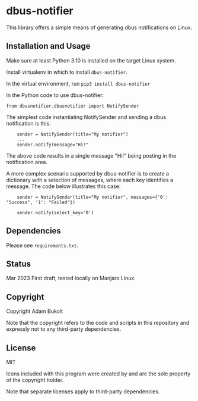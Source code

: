 # dbus-notifier #

This library offers a simple means of generating dbus notifications on Linux. 

## Installation and Usage

Make sure at least Python 3.10 is installed on the target Linux system. 

Install virtualenv in which to install `dbus-notifier`.

In the virtual environment, run `pip3 install dbus-notifier`

In the Python code to use dbus-notifier:

```commandline
from dbusnotifier.dbusnotifier import NotifySender

```
The simplest code instantiating NotifySender and sending a dbus notification is this:

```commandline
    sender = NotifySender(title="My notifier")
    ...
    sender.notify(message="Hi!"
```
The above code results in a single message "Hi!" being posting in the notification area.

A more complex scenario supported by dbus-notifier is to create a dictionary with a selection of messages, where each
key identifies a message. The code below illustrates this case:

```
    sender = NotifySender(title="My notifier", messages={'0': "Success", '1': "Failed"})
    
    sender.notify(select_key='0')
```


## Dependencies

Please see `requirements.txt`.

## Status

Mar 2023 First draft, tested locally on Manjaro Linux.

## Copyright

Copyright Adam Bukolt

Note that the copyright refers to the code and scripts in this repository and
expressly not to any third-party dependencies.

## License

MIT

Icons included with this program were created by and are the sole property of the copyright holder.

Note that separate licenses apply to third-party dependencies.
